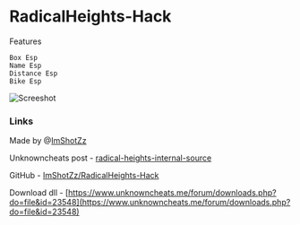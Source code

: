 # RadicalHeights-Hack
Features

    Box Esp
    Name Esp
    Distance Esp
    Bike Esp
    
![Screeshot](https://i.imgur.com/g0lwBoS.png)

### Links

Made by @[ImShotZz](https://www.unknowncheats.me/forum/members/2116480.html)

Unknowncheats post - [radical-heights-internal-source](https://www.unknowncheats.me/forum/radical-heights/279691-radical-heights-internal-source.html#post2116594)

GitHub - [ImShotZz/RadicalHeights-Hack](https://github.com/ImShotZz/RadicalHeights-Hack)

Download dll - [https://www.unknowncheats.me/forum/downloads.php?do=file&id=23548](https://www.unknowncheats.me/forum/downloads.php?do=file&id=23548)